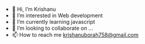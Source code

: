- 👋 Hi, I’m Krishanu
- 👀 I’m interested in Web development
- 🌱 I’m currently learning javascript
- 💞️ I’m looking to collaborate on ...
- 📫 How to reach me krishanuborah758@gmail.com

<!---
Cheetah1212/Cheetah1212 is a ✨ special ✨ repository because its `README.md` (this file) appears on your GitHub profile.
You can click the Preview link to take a look at your changes.
--->
